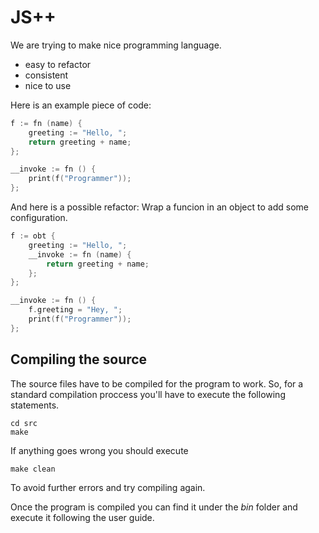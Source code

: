 # JS++

We are trying to make nice programming language.

 - easy to refactor
 - consistent
 - nice to use

Here is an example piece of code:

```c++
f := fn (name) {
	greeting := "Hello, ";
	return greeting + name;
};

__invoke := fn () {
	print(f("Programmer"));
};
```

And here is a possible refactor: Wrap a funcion in an object to add some configuration.

```c++
f := obt {
	greeting := "Hello, ";
	__invoke := fn (name) {
		return greeting + name;
	};
};

__invoke := fn () {
	f.greeting = "Hey, ";
	print(f("Programmer"));
};
```

## Compiling the source

The source files have to be compiled for the program
to work. So, for a standard compilation proccess
you'll have to execute the following statements.

```
cd src
make
```

If anything goes wrong you should execute 

```
make clean
```

To avoid further errors and try compiling again.

Once the program is compiled you can find it under the
_bin_ folder and execute it following the user guide.